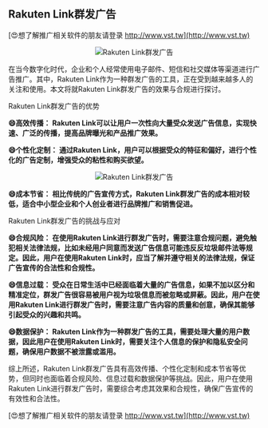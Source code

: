 ## **Rakuten Link群发广告**

[😍想了解推广相关软件的朋友请登录 http://www.vst.tw](http://www.vst.tw)

 <center><img src="https://vst.tw/MP4/tuiguang/png/7.png" alt="Rakuten Link群发广告"></center>

在当今数字化时代，企业和个人经常使用电子邮件、短信和社交媒体等渠道进行广告推广。其中，Rakuten Link作为一种群发广告的工具，正在受到越来越多人的关注和使用。本文将就Rakuten Link群发广告的效果与合规进行探讨。

Rakuten Link群发广告的优势

**😄高效传播： Rakuten Link可以让用户一次性向大量受众发送广告信息，实现快速、广泛的传播，提高品牌曝光和产品推广效果。**

**😄个性化定制： 通过Rakuten Link，用户可以根据受众的特征和偏好，进行个性化的广告定制，增强受众的粘性和购买欲望。**

 <center><img src="https://vst.tw/MP4/tuiguang/png/1.png" alt="Rakuten Link群发广告"></center>

**😄成本节省： 相比传统的广告宣传方式，Rakuten Link群发广告的成本相对较低，适合中小型企业和个人创业者进行品牌推广和销售促进。**

Rakuten Link群发广告的挑战与应对

**😄合规风险： 在使用Rakuten Link进行群发广告时，需要注意合规问题，避免触犯相关法律法规，比如未经用户同意而发送广告信息可能违反反垃圾邮件法等规定。因此，用户在使用Rakuten Link时，应当了解并遵守相关的法律法规，保证广告宣传的合法性和合规性。**

**😄信息过载： 受众在日常生活中已经面临着大量的广告信息，如果不加以区分和精准定位，群发广告很容易被用户视为垃圾信息而被忽略或屏蔽。因此，用户在使用Rakuten Link进行群发广告时，需要注意广告内容的质量和创意，确保其能够引起受众的兴趣和共鸣。**

**😄数据保护： Rakuten Link作为一种群发广告的工具，需要处理大量的用户数据，因此用户在使用Rakuten Link时，需要关注个人信息的保护和隐私安全问题，确保用户数据不被泄露或滥用。**

综上所述，Rakuten Link群发广告具有高效传播、个性化定制和成本节省等优势，但同时也面临着合规风险、信息过载和数据保护等挑战。因此，用户在使用Rakuten Link进行群发广告时，需要综合考虑其效果和合规性，确保广告宣传的有效性和合法性。

[😍想了解推广相关软件的朋友请登录 http://www.vst.tw](http://www.vst.tw)




